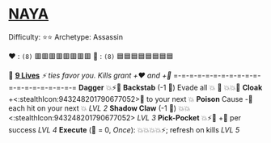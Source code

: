 # [**__NAYA__**](<https://www.youtube.com/watch?v=SPcVvEnxTLU>) 
Difficulty: ⭐⭐
Archetype: Assassin

:heart: : `(8)` :red_square::red_square::red_square::red_square::red_square::red_square::red_square::red_square: 
:large_blue_diamond: : `(8)` :blue_square::blue_square::blue_square::blue_square::blue_square::blue_square::blue_square::blue_square: 

:feet: [**9 Lives**](https://media.discordapp.net/attachments/1056365502101979146/1168051983844921344/naya.png?ex=65505c2e&is=653de72e&hm=d2a8675ee49c3519801cef92fbe7223ad26c9d43ec4c30158e6342f074bf57db&=&width=673&height=673)
*:zap: ties favor you. Kills grant +:heart: and +:large_blue_diamond:*
=-=-=-=-=-=-=-=-=-=-=-=-=-=-=-=-=-=-=-=
**Dagger** :boom::zap::no_entry_sign:
**Backstab** (-1 :large_blue_diamond:) Evade all :boom: :twisted_rightwards_arrows: :boom::boom::no_entry_sign:
**Cloak** +<:stealthIcon:943248201790677052>:dart: to your next :boom:
**Poison** Cause -:large_blue_diamond: each hit on your next :boom: *LVL 2*
**Shadow Claw** (-1 :large_blue_diamond:) :boom::boom:<:stealthIcon:943248201790677052> *LVL 3*
**Pick-Pocket** :boom::zap::twisted_rightwards_arrows: +:large_blue_diamond: per success *LVL 4*
**Execute** (:large_blue_diamond: = 0, *Once*): :boom::boom::boom::boom::zap:; refresh on kills *LVL 5*

